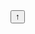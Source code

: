 
<html lang="en">
<head>
 <meta charset="UTF-8">
 <meta name="viewport" content="width=device-width, initial-scale=1.0">
 <meta http-equiv="X-UA-Compatible" content="ie=edge">
 <link rel="icon" href="favicon.png" type="icon-x">
 <title>(васильев данил) Flappy bird</title>
</head>
<body>
	<div id="MoveUp">
		<script>document.addEventListener("keydown", moveUp);</script>
	</div>
<button>
	↑
</button>
 <canvas id="canvas" width="288" height="512"></canvas>

 <script>
 function Clickfunction () {
 	document.getElementById("MoveUp").InnerHtml
 }
var cvs = document.getElementById("canvas");
var ctx = cvs.getContext("2d");

var bird = new Image();
var bg = new Image();
var fg = new Image();
var pipeUp = new Image();
var pipeBottom = new Image();

bird.src = "bird.png";
bg.src = "bg.png";
fg.src = "fg.png";
pipeUp.src = "pipeUp.png";
pipeBottom.src = "pipeBottom.png";

// Звуковые файлы
var fly = new Audio();
var score_audio = new Audio();

fly.src = "fly.mp3";
score_audio.src = "score.mp3";

var gap = 90;

// При нажатии на какую-либо кнопку
document.addEventListener("keydown", moveUp);

function moveUp() {
 yPos -= 25;
 fly.play();
}

// Создание блоков
var pipe = [];

pipe[0] = {
 x : cvs.width,
 y : 0
}

var score = 0;
// Позиция птички
var xPos = 10;
var yPos = 150;
var grav = 1.5;

function draw() {
 ctx.drawImage(bg, 0, 0);

 for(var i = 0; i < pipe.length; i++) {
 ctx.drawImage(pipeUp, pipe[i].x, pipe[i].y);
 ctx.drawImage(pipeBottom, pipe[i].x, pipe[i].y + pipeUp.height + gap);

 pipe[i].x--;

 if(pipe[i].x == 125) {
 pipe.push({
 x : cvs.width,
 y : Math.floor(Math.random() * pipeUp.height) - pipeUp.height
 });
 }

 // Отслеживание прикосновений
 if(xPos + bird.width >= pipe[i].x
 && xPos <= pipe[i].x + pipeUp.width
 && (yPos <= pipe[i].y + pipeUp.height
 || yPos + bird.height >= pipe[i].y + pipeUp.height + gap) || yPos + bird.height >= cvs.height - fg.height) {
 location.reload(); // Перезагрузка страницы
 }

 if(pipe[i].x == 5) {
 score++;
 score_audio.play();
 }
 }

 ctx.drawImage(fg, 0, cvs.height - fg.height);
 ctx.drawImage(bird, xPos, yPos);

 yPos += grav;

 ctx.fillStyle = "#000";
 ctx.font = "24px 'Stalinist One'";
 ctx.fillText("Счет: " + score, 10, cvs.height - 20);

 requestAnimationFrame(draw);
}

pipeBottom.onload = draw;
 </script>
 <style>

 	@import url('https://fonts.googleapis.com/css2?family=Stalinist+One&display=swap');


 	body {
 		background-image:url(bg-body.jpg);
 	}
 	
 </style>
</body>
</html>
